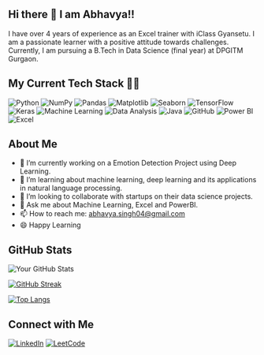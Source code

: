## Hi there 👋 I am Abhavya!!

I have over 4 years of experience as an Excel trainer with iClass Gyansetu. I am a passionate learner with a positive attitude towards challenges. Currently, I am pursuing a B.Tech in Data Science (final year) at DPGITM Gurgaon.

## My Current Tech Stack 👩‍💻

![Python](https://img.shields.io/badge/Python-3776AB?style=for-the-badge&logo=python&logoColor=white)
![NumPy](https://img.shields.io/badge/NumPy-013243?style=for-the-badge&logo=numpy&logoColor=white)
![Pandas](https://img.shields.io/badge/Pandas-150458?style=for-the-badge&logo=pandas&logoColor=white)
![Matplotlib](https://img.shields.io/badge/Matplotlib-3776AB?style=for-the-badge&logo=matplotlib&logoColor=white)
![Seaborn](https://img.shields.io/badge/Seaborn-3776AB?style=for-the-badge&logo=seaborn&logoColor=white)
![TensorFlow](https://img.shields.io/badge/TensorFlow-FF6F00?style=for-the-badge&logo=tensorflow&logoColor=white)
![Keras](https://img.shields.io/badge/Keras-D00000?style=for-the-badge&logo=keras&logoColor=white)
![Machine Learning](https://img.shields.io/badge/Machine%20Learning-00ADD8?style=for-the-badge&logo=machine-learning&logoColor=white)
![Data Analysis](https://img.shields.io/badge/Data%20Analysis-0099CC?style=for-the-badge&logo=data-analysis&logoColor=white)
![Java](https://img.shields.io/badge/Java-ED8B00?style=for-the-badge&logo=java&logoColor=white)
![GitHub](https://img.shields.io/badge/GitHub-181717?style=for-the-badge&logo=github&logoColor=white)
![Power BI](https://img.shields.io/badge/Power%20BI-F2C811?style=for-the-badge&logo=power-bi&logoColor=black)
![Excel](https://img.shields.io/badge/Excel-217346?style=for-the-badge&logo=microsoft-excel&logoColor=white)

## About Me
- 🔭 I’m currently working on a Emotion Detection Project using Deep Learning.
- 🌱 I’m learning about machine learning, deep learning and its applications in natural language processing.
- 👯 I’m looking to collaborate with startups on their data science projects.
- 💬 Ask me about Machine Learning, Excel and PowerBI.
- 📫 How to reach me: abhavya.singh04@gmail.com
- 😄 Happy Learning

## GitHub Stats

![Your GitHub Stats](https://github-readme-stats.vercel.app/api?username=Abhavya-Singh02&show_icons=true&theme=radical) 

[![GitHub Streak](https://streak-stats.demolab.com/?user=Abhavya-Singh02&theme=radical)](https://git.io/streak-stats)

[![Top Langs](https://github-readme-stats.vercel.app/api/top-langs/?username=Abhavya-Singh02&layout=compact&theme=radical)](https://github.com/anuraghazra/github-readme-stats)



## Connect with Me

[![LinkedIn](https://img.shields.io/badge/LinkedIn-0077B5?style=for-the-badge&logo=linkedin&logoColor=white)](https://www.linkedin.com/in/abhavya-singh/)
[![LeetCode](https://img.shields.io/badge/LeetCode-FFA116?style=for-the-badge&logo=leetcode&logoColor=white)](https://leetcode.com/u/Abhavya_Singh/)




<!--
**Abhavya-Singh02/Abhavya-Singh02** is a ✨ _special_ ✨ repository because its `README.md` (this file) appears on your GitHub profile.

Here are some ideas to get you started:

- 🔭 I’m currently working on ...
- 🌱 I’m currently learning ...
- 👯 I’m looking to collaborate on ...
- 🤔 I’m looking for help with ...
- 💬 Ask me about ...
- 📫 How to reach me: ...
- 😄 Pronouns: ...
- ⚡ Fun fact: ...
-->

